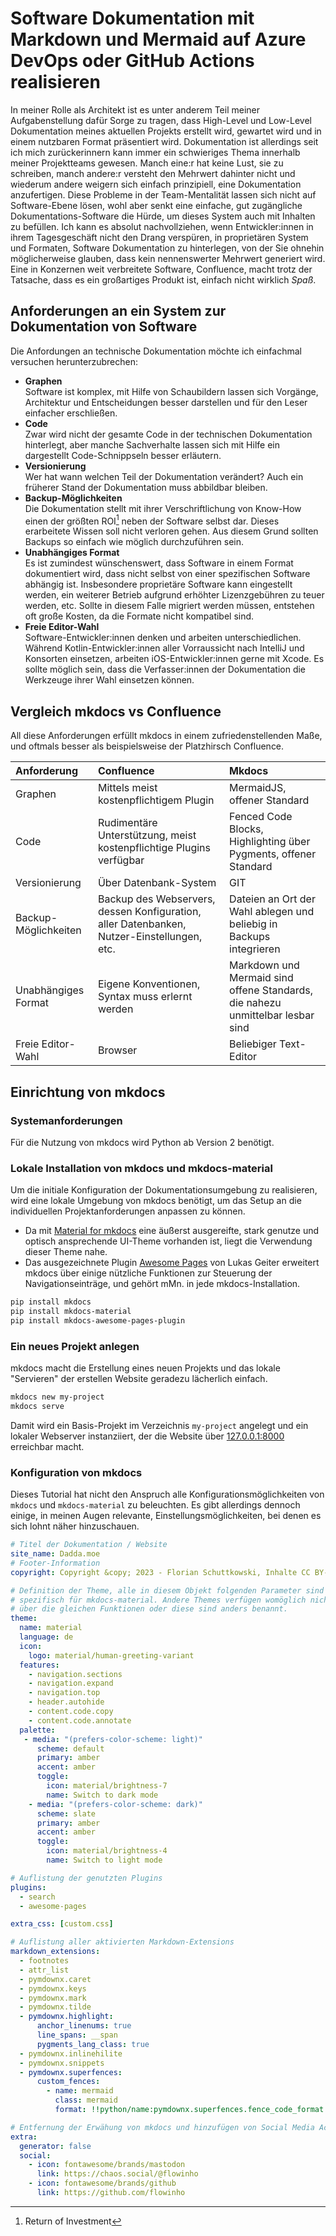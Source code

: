 # Software Dokumentation mit Markdown und Mermaid auf Azure DevOps oder GitHub Actions realisieren

In meiner Rolle als Architekt ist es unter anderem Teil meiner Aufgabenstellung dafür Sorge zu tragen, dass High-Level und Low-Level Dokumentation meines aktuellen Projekts erstellt wird, gewartet wird und in einem nutzbaren Format präsentiert wird. Dokumentation ist allerdings seit ich mich zurückerinnern kann immer ein schwieriges Thema innerhalb meiner Projektteams gewesen. Manch eine:r hat keine Lust, sie zu schreiben, manch andere:r versteht den Mehrwert dahinter nicht und wiederum andere weigern sich einfach prinzipiell, eine Dokumentation anzufertigen. Diese Probleme in der Team-Mentalität lassen sich nicht auf Software-Ebene lösen, wohl aber senkt eine einfache, gut zugängliche Dokumentations-Software die Hürde, um dieses System auch mit Inhalten zu befüllen. Ich kann es absolut nachvollziehen, wenn Entwickler:innen in ihrem Tagesgeschäft nicht den Drang verspüren, in proprietären System und Formaten, Software Dokumentation zu hinterlegen, von der Sie ohnehin möglicherweise glauben, dass kein nennenswerter Mehrwert generiert wird. Eine in Konzernen weit verbreitete Software, Confluence, macht trotz der Tatsache, dass es ein großartiges Produkt ist, einfach nicht wirklich *Spaß*. 

## Anforderungen an ein System zur Dokumentation von Software

Die Anfordungen an technische Dokumentation möchte ich einfachmal versuchen herunterzubrechen:

- **Graphen**  
  Software ist komplex, mit Hilfe von Schaubildern lassen sich Vorgänge, Architektur und Entscheidungen besser darstellen und für den Leser einfacher erschließen.
- **Code**  
  Zwar wird nicht der gesamte Code in der technischen Dokumentation hinterlegt, aber manche Sachverhalte lassen sich mit Hilfe ein dargestellt Code-Schnippseln besser erläutern.
- **Versionierung**  
  Wer hat wann welchen Teil der Dokumentation verändert? Auch ein früherer Stand der Dokumentation muss abbildbar bleiben.
- **Backup-Möglichkeiten**  
  Die Dokumentation stellt mit ihrer Verschriftlichung von Know-How einen der größten ROI[^1] neben der Software selbst dar. Dieses erarbeitete Wissen soll nicht verloren gehen. Aus diesem Grund sollten Backups so einfach wie möglich durchzuführen sein.
- **Unabhängiges Format**  
  Es ist zumindest wünschenswert, dass Software in einem Format dokumentiert wird, dass nicht selbst von einer spezifischen Software abhängig ist. Insbesondere proprietäre Software kann eingestellt werden, ein weiterer Betrieb aufgrund erhöhter Lizenzgebühren zu teuer werden, etc. Sollte in diesem Falle migriert werden müssen, entstehen oft große Kosten, da die Formate nicht kompatibel sind.
- **Freie Editor-Wahl**  
  Software-Entwickler:innen denken und arbeiten unterschiedlichen. Während Kotlin-Entwickler:innen aller Vorraussicht nach IntelliJ und Konsorten einsetzen, arbeiten iOS-Entwickler:innen gerne mit Xcode. Es sollte möglich sein, dass die Verfasser:innen der Dokumentation die Werkzeuge ihrer Wahl einsetzen können.

## Vergleich mkdocs vs Confluence

All diese Anforderungen erfüllt mkdocs in einem zufriedenstellenden Maße, und oftmals besser als beispielsweise der Platzhirsch Confluence.

|Anforderung|Confluence|Mkdocs|
|:--|:--|:--|
|Graphen|Mittels meist kostenpflichtigem Plugin|MermaidJS, offener Standard|
|Code|Rudimentäre Unterstützung, meist kostenpflichtige Plugins verfügbar|Fenced Code Blocks, Highlighting über Pygments, offener Standard|
|Versionierung|Über Datenbank-System|GIT|
|Backup-Möglichkeiten|Backup des Webservers, dessen Konfiguration, aller Datenbanken, Nutzer-Einstellungen, etc.|Dateien an Ort der Wahl ablegen und beliebig in Backups integrieren|
|Unabhängiges Format|Eigene Konventionen, Syntax muss erlernt werden|Markdown und Mermaid sind offene Standards, die nahezu unmittelbar lesbar sind|
|Freie Editor-Wahl|Browser|Beliebiger Text-Editor|

## Einrichtung von mkdocs

### Systemanforderungen

Für die Nutzung von mkdocs wird Python ab Version 2 benötigt.

### Lokale Installation von mkdocs und mkdocs-material

Um die initiale Konfiguration der Dokumentationsumgebung zu realisieren, wird eine lokale Umgebung von mkdocs benötigt, um das Setup an die individuellen Projektanforderungen anpassen zu können. 

- Da mit [Material for mkdocs](https://squidfunk.github.io/mkdocs-material/) eine äußerst ausgereifte, stark genutze und optisch ansprechende UI-Theme vorhanden ist, liegt die Verwendung dieser Theme nahe.
- Das ausgezeichnete Plugin [Awesome Pages](https://github.com/lukasgeiter/mkdocs-awesome-pages-plugin) von Lukas Geiter erweitert mkdocs über einige nützliche Funktionen zur Steuerung der Navigationseinträge, und gehört mMn. in jede mkdocs-Installation.

```bash linenums="1" title="Terminal"
pip install mkdocs
pip install mkdocs-material
pip install mkdocs-awesome-pages-plugin
```

### Ein neues Projekt anlegen

mkdocs macht die Erstellung eines neuen Projekts und das lokale "Servieren" der erstellen Website geradezu lächerlich einfach.

```bash linenums="1" title="Terminal"
mkdocs new my-project
mkdocs serve
```

Damit wird ein Basis-Projekt im Verzeichnis `my-project` angelegt und ein lokaler Webserver instanziiert, der die Website über [127.0.0.1:8000](http://127.0.0.1:8000) erreichbar macht.

### Konfiguration von mkdocs

Dieses Tutorial hat nicht den Anspruch alle Konfigurationsmöglichkeiten von `mkdocs` und `mkdocs-material` zu beleuchten. Es gibt allerdings dennoch einige, in meinen Augen relevante, Einstellungsmöglichkeiten, bei denen es sich lohnt näher hinzuschauen.

```yaml linenums="1" title="mkdocs.yml - Am Beispiel meiner Konfiguration"
# Titel der Dokumentation / Website
site_name: Dadda.moe
# Footer-Information
copyright: Copyright &copy; 2023 - Florian Schuttkowski, Inhalte CC BY-SA 4.0

# Definition der Theme, alle in diesem Objekt folgenden Parameter sind
# spezifisch für mkdocs-material. Andere Themes verfügen womöglich nicht
# über die gleichen Funktionen oder diese sind anders benannt.
theme:
  name: material
  language: de
  icon:
    logo: material/human-greeting-variant
  features: 
    - navigation.sections
    - navigation.expand
    - navigation.top
    - header.autohide
    - content.code.copy
    - content.code.annotate
  palette:
   - media: "(prefers-color-scheme: light)" 
      scheme: default
      primary: amber
      accent: amber
      toggle:
        icon: material/brightness-7 
        name: Switch to dark mode
    - media: "(prefers-color-scheme: dark)" 
      scheme: slate
      primary: amber
      accent: amber
      toggle:
        icon: material/brightness-4
        name: Switch to light mode

# Auflistung der genutzten Plugins
plugins:  
  - search
  - awesome-pages

extra_css: [custom.css]

# Auflistung aller aktivierten Markdown-Extensions
markdown_extensions:
  - footnotes
  - attr_list
  - pymdownx.caret
  - pymdownx.keys
  - pymdownx.mark
  - pymdownx.tilde
  - pymdownx.highlight:
      anchor_linenums: true
      line_spans: __span
      pygments_lang_class: true
  - pymdownx.inlinehilite
  - pymdownx.snippets
  - pymdownx.superfences:
      custom_fences:
        - name: mermaid
          class: mermaid
          format: !!python/name:pymdownx.superfences.fence_code_format

# Entfernung der Erwähung von mkdocs und hinzufügen von Social Media Accounts
extra:
  generator: false
  social:
    - icon: fontawesome/brands/mastodon 
      link: https://chaos.social/@flowinho
    - icon: fontawesome/brands/github 
      link: https://github.com/flowinho
```

[^1]: Return of Investment